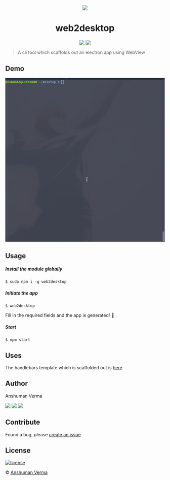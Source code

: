 <p align="center">
<img src="https://image.flaticon.com/icons/svg/889/889073.svg" align="center" width="150">
</p>

<h1 align="center"> web2desktop </h1>
<p align="center">
<img src="https://img.shields.io/npm/v/web2desktop.svg?style=for-the-badge" align="center">

<img src="https://img.shields.io/npm/dt/web2desktop.svg?style=for-the-badge" align="center">
</p>

>A cli tool which scaffolds out an electron app using WebView

## Demo
<p align="center">
	<img src="./demo.gif" alt="Web2Desktop Demo">
</p>

## Usage

##### Install the module globally
```
$ sudo npm i -g web2desktop
```

##### Initiate the app
```
$ web2desktop
```

Fill in the required fields and the app is generated! :tada:

##### Start
```
$ npm start
```

## Uses

The handlebars template which is scaffolded out is [here](https://github.com/anshumanv/electron-webview-template)

## Author

Anshuman Verma

[<img src="https://image.flaticon.com/icons/svg/34/34238.svg" width="50" padding="10">](https://twitter.com/Anshumaniac12)
[<img src="https://www.shareicon.net/download/2015/11/02/665921_internet.svg" width="50" padding="10">](https://linkedin.com/in/anshumanv12)
[<img src="https://upload.wikimedia.org/wikipedia/commons/9/91/Octicons-mark-github.svg" width="50" padding="10">](https://github.com/anshumanv)

## Contribute
Found a bug, please [create an issue](https://github.com/anshumanv/web2desktop/issues/new)

## License

[![license](https://img.shields.io/github/license/mashape/apistatus.svg)](https://github.com/anshumanv/web2desktop/blob/master/LICENSE)


© [Anshuman Verma](https://github.com/anshumanv)
